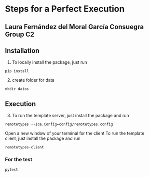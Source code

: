 # **Steps for a Perfect Execution**

## Laura Fernández del Moral García Consuegra Group C2

## Installation

1. To locally install the package, just run

```
pip install .
```

2. create folder for data

```
mkdir datos
```

## Execution

3. To run the template server, just install the package and run

```
remotetypes --Ice.Config=config/remotetypes.config
```
Open a new window of your terminal for the client
To run the template client, just install the package and run

```
remotetypes-client
```

### For the test
```
pytest
```
